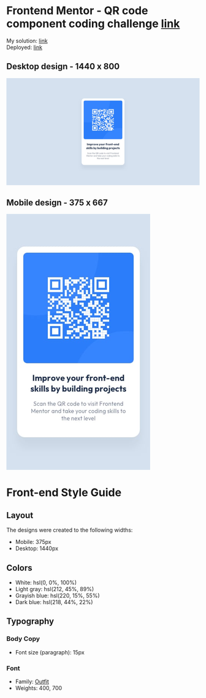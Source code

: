 # Frontend Mentor - QR code component coding challenge [link](https://www.frontendmentor.io/challenges/qr-code-component-iux_sIO_H)

My solution: [link](https://www.frontendmentor.io/challenges/qr-code-component-iux_sIO_H/hub/vscode-liveserver-chromeperfectpixel-raw-html-and-css-newbie-Bk_-A_jrq)
<br/>
Deployed: [link](https://teor99.github.io/qr-code-component-main/)

## Desktop design - 1440 x 800
![](./design/desktop-design.jpg)

## Mobile design - 375 x 667
![](./design/mobile-design.jpg)

# Front-end Style Guide

## Layout

The designs were created to the following widths:

- Mobile: 375px
- Desktop: 1440px

## Colors

- White: hsl(0, 0%, 100%)
- Light gray: hsl(212, 45%, 89%)
- Grayish blue: hsl(220, 15%, 55%)
- Dark blue: hsl(218, 44%, 22%)

## Typography

### Body Copy

- Font size (paragraph): 15px

### Font

- Family: [Outfit](https://fonts.google.com/specimen/Outfit)
- Weights: 400, 700
